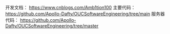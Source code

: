 开发文档： https://www.cnblogs.com/Amb1tion100
主要代码： https://github.com/Apollo-Dafty/OUCSoftwareEngineering/tree/main
服务器代码： https://github.com/Apollo-Dafty/OUCSoftwareEngineering/tree/master
